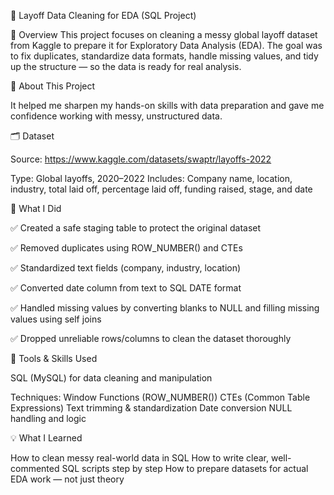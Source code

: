 
🧼 Layoff Data Cleaning for EDA (SQL Project) 



📌 Overview
This project focuses on cleaning a messy global layoff dataset from Kaggle to prepare it for Exploratory Data Analysis (EDA).
The goal was to fix duplicates, standardize data formats, handle missing values, and tidy up the structure — so the data is ready for real analysis.

📁 About This Project

It helped me sharpen my hands-on skills with data preparation and gave me confidence working with messy, unstructured data.


🗂️ Dataset

Source: https://www.kaggle.com/datasets/swaptr/layoffs-2022

Type: Global layoffs, 2020–2022
Includes: Company name, location, industry, total laid off, percentage laid off, funding raised, stage, and date


🔧 What I Did

✅ Created a safe staging table to protect the original dataset

✅ Removed duplicates using ROW_NUMBER() and CTEs

✅ Standardized text fields (company, industry, location)

✅ Converted date column from text to SQL DATE format

✅ Handled missing values by converting blanks to NULL and filling missing values using self joins

✅ Dropped unreliable rows/columns to clean the dataset thoroughly


🧠 Tools & Skills Used

SQL (MySQL) for data cleaning and manipulation

Techniques:
Window Functions (ROW_NUMBER())
CTEs (Common Table Expressions)
Text trimming & standardization
Date conversion
NULL handling and logic



💡 What I Learned

How to clean messy real-world data in SQL
How to write clear, well-commented SQL scripts step by step
How to prepare datasets for actual EDA work — not just theory

